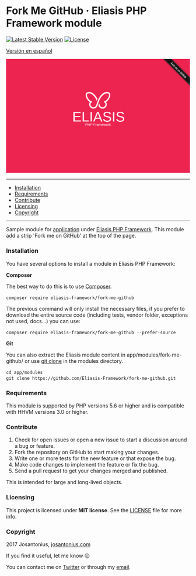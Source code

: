 # Fork Me GitHub · Eliasis PHP Framework module

[![Latest Stable Version](https://poser.pugx.org/eliasis-framework/app/v/stable)](https://packagist.org/packages/eliasis-framework/fork-me-github)
[![License](https://poser.pugx.org/eliasis-framework/fork-me-github/license)](https://packagist.org/packages/eliasis-framework/fork-me-github)

[Versión en español](README-ES.md)

![image](https://github.com/Eliasis-Framework/Eliasis/blob/master/resources/eliasis-php-framework.png)

---

- [Installation](#installation)
- [Requirements](#requirements)
- [Contribute](#contribute)
- [Licensing](#licensing)
- [Copyright](#copyright)

---

Sample module for [application](https://github.com/Eliasis-Framework/App) under [Eliasis PHP Framework](https://github.com/Eliasis-Framework/Eliasis).
This module add a strip 'Fork me on GitHub' at the top of the page.

### Installation

You have several options to install a module in Eliasis PHP Framework:

**Composer**

The best way to do this is to use [Composer](http://getcomposer.org/download/).

    composer require eliasis-framework/fork-me-github

The previous command will only install the necessary files, if you prefer to download the entire source code (including tests, vendor folder, exceptions not used, docs...) you can use:

    composer require eliasis-framework/fork-me-github --prefer-source

**Git**

You can also extract the Eliasis module content in app/modules/fork-me-github/ or use [git clone](http://www.kernel.org/pub/software/scm/git/docs/git-clone.html) in the modules directory.

    cd app/modules
    git clone https://github.com/Eliasis-Framework/fork-me-github.git

### Requirements

This module is supported by PHP versions 5.6 or higher and is compatible with HHVM versions 3.0 or higher.

### Contribute

1. Check for open issues or open a new issue to start a discussion around a bug or feature.
1. Fork the repository on GitHub to start making your changes.
1. Write one or more tests for the new feature or that expose the bug.
1. Make code changes to implement the feature or fix the bug.
1. Send a pull request to get your changes merged and published.

This is intended for large and long-lived objects.

### Licensing

This project is licensed under **MIT license**. See the [LICENSE](LICENSE) file for more info.

### Copyright

2017 Josantonius, [josantonius.com](https://josantonius.com/)

If you find it useful, let me know :wink:

You can contact me on [Twitter](https://twitter.com/Josantonius) or through my [email](mailto:hello@josantonius.com).
